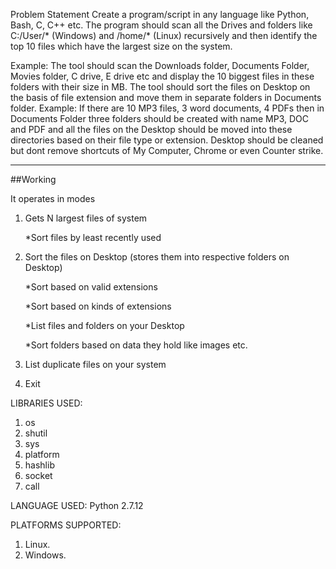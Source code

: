 Problem Statement
Create a program/script in any language like Python, Bash, C, C++ etc. The program should
scan all the Drives and folders like C:/User/* (Windows) and /home/* (Linux) recursively and
then identify the top 10 files which have the largest size on the system.

Example: The tool should scan the Downloads folder, Documents Folder, Movies folder, C drive, E
drive etc and display the 10 biggest files in these folders with their size in MB.
The tool should sort the files on Desktop on the basis of file extension and move them in
separate folders in Documents folder.
Example: If there are 10 MP3 files, 3 word documents, 4 PDFs then in Documents Folder three
folders should be created with name MP3, DOC and PDF and all the files on the Desktop should
be moved into these directories based on their file type or extension. Desktop should be cleaned
but dont remove shortcuts of My Computer, Chrome or even Counter strike.

---------------------------------------------------------------------------------------------------------

##Working 

It operates in modes
1. Gets N largest files of system

    *Sort files by least recently used
    
2. Sort the files on Desktop (stores them into respective folders on Desktop)

    *Sort based on valid extensions
    
    *Sort based on kinds of extensions
    
    *List files and folders on your Desktop
    
    *Sort folders based on data they hold like images etc.
    
3. List duplicate files on your system    

4. Exit

LIBRARIES USED:
1) os
2) shutil
3) sys
4) platform
5) hashlib 
6) socket
7) call

LANGUAGE USED:
Python 2.7.12

PLATFORMS SUPPORTED:
1) Linux.
2) Windows.
